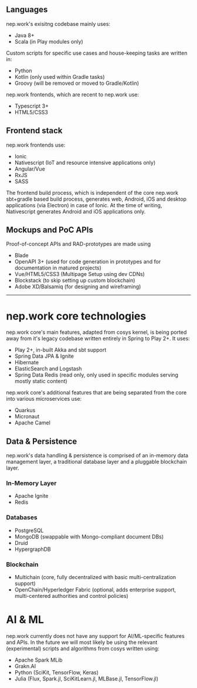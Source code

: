 ## Languages

nep.work's exisitng codebase mainly uses:

- Java 8+
- Scala (in Play modules only)

Custom scripts for specific use cases and house-keeping tasks are written in:

- Python
- Kotlin (only used within Gradle tasks)
- Groovy (will be removed or moved to Gradle/Kotlin)

nep.work frontends, which are recent to nep.work use:

- Typescript 3+
- HTML5/CSS3

## Frontend stack

nep.work frontends use:

- Ionic
- Nativescript (IoT and resource intensive applications only)
- Angular/Vue
- RxJS
- SASS

The frontend build process, which is independent of the core nep.work sbt+gradle based build process, generates web, Android, iOS and desktop applications (via Electron) in case of Ionic. At the time of writing, Nativescript generates Android and iOS applications only.

## Mockups and PoC APIs

Proof-of-concept APIs and RAD-prototypes are made using
- Blade
- OpenAPI 3+ (used for code generation in prototypes and for documentation in matured projects)
- Vue/HTML5/CSS3 (Multipage Setup using dev CDNs)
- Blockstack (to skip setting up custom blockchain)
- Adobe XD/Balsamiq (for designing and wireframing)

_______________________________________________________________________________________________________________________

# nep.work core technologies

nep.work core's main features, adapted from cosys kernel, is being ported away from it's legacy codebase written entirely in Spring to Play 2+. It uses:

- Play 2+, in-built Akka and sbt support
- Spring Data JPA & Ignite
- Hibernate
- ElasticSearch and Logstash
- Spring Data Redis (read only, only used in specific modules serving mostly static content)

nep.work core's additional features that are being separated from the core into various microservices use:

- Quarkus
- Micronaut
- Apache Camel

## Data & Persistence

nep.work's data handling & persistence is comprised of an in-memory data management layer, a traditional database layer and a pluggable blockchain layer. 

### In-Memory Layer

- Apache Ignite
- Redis

### Databases

- PostgreSQL
- MongoDB (swappable with Mongo-compliant document DBs)
- Druid
- HypergraphDB

### Blockchain

- Multichain (core, fully decentralized with basic multi-centralization support)
- OpenChain/Hyperledger Fabric (optional, adds enterprise support, multi-centered authorities and control policies)

# AI & ML

nep.work currently does not have any support for AI/ML-specific features and APIs. In the future we will most likely be using the relevant (experimental) scripts and algorithms from cosys written using:

- Apache Spark MLib
- Grakn.AI
- Python (SciKit, TensorFlow, Keras)
- Julia (Flux, Spark.jl, SciKitLearn.jl, MLBase.jl, TensorFlow.jl)
